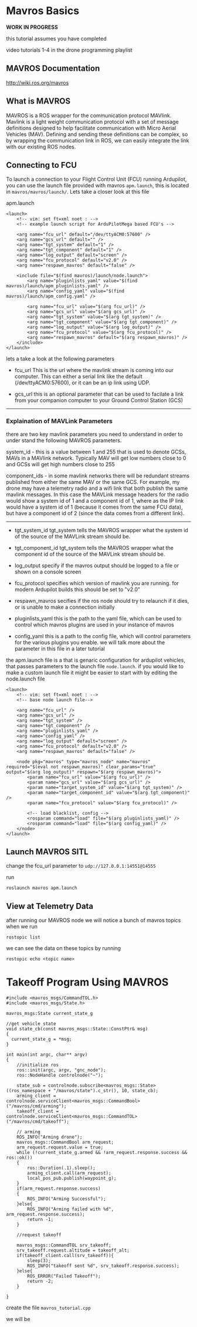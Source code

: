 # Mavros Basics

**WORK IN PROGRESS**

this tutorial assumes you have completed 

video tutorials 1-4 in the drone programming playlist

## MAVROS Documentation
http://wiki.ros.org/mavros


## What is MAVROS

MAVROS is a ROS wrapper for the communication protocol MAVlink. Mavlink is a light weight communication protocol with a set of message definitions designed to help facilitate communication with Micro Aerial Vehicles (MAV). Defining and sending these definitions can be complex, so by wrapping the communication link in ROS, we can easily integrate the link with our existing ROS nodes. 


## Connecting to FCU 

To launch a connection to your Flight Control Unit (FCU) running Ardupilot, you can use the launch file provided with mavros `apm.launch`, this is located in `mavros/mavros/launch/`. Lets take a closer look at this file 


apm.launch
```
<launch>
	<!-- vim: set ft=xml noet : -->
	<!-- example launch script for ArduPilotMega based FCU's -->

	<arg name="fcu_url" default="/dev/ttyACM0:57600" />
	<arg name="gcs_url" default="" />
	<arg name="tgt_system" default="1" />
	<arg name="tgt_component" default="1" />
	<arg name="log_output" default="screen" />
	<arg name="fcu_protocol" default="v2.0" />
	<arg name="respawn_mavros" default="false" />

	<include file="$(find mavros)/launch/node.launch">
		<arg name="pluginlists_yaml" value="$(find mavros)/launch/apm_pluginlists.yaml" />
		<arg name="config_yaml" value="$(find mavros)/launch/apm_config.yaml" />

		<arg name="fcu_url" value="$(arg fcu_url)" />
		<arg name="gcs_url" value="$(arg gcs_url)" />
		<arg name="tgt_system" value="$(arg tgt_system)" />
		<arg name="tgt_component" value="$(arg tgt_component)" />
		<arg name="log_output" value="$(arg log_output)" />
		<arg name="fcu_protocol" value="$(arg fcu_protocol)" />
		<arg name="respawn_mavros" default="$(arg respawn_mavros)" />
	</include>
</launch>
```

lets a take a look at the following parameters

- fcu_url
This is the url where the mavlink stream is coming into our computer. This can either a serial link like the default (/dev/ttyACM0:57600), or it can be an ip link using UDP. 

- gcs_url 
this is an optional parameter that can be used to facilate a link from your companion computer to your Ground Control Station (GCS)

---

### Explaination of MAVLink Parameters

there are two key mavlink parameters you need to understand in order to under stand the following MAVROS parameters.

system_id - this is a value between 1 and 255 that is used to denote GCSs, MAVs in a MAVlink network. Typically MAV will get low numbers close to 0 and GCSs will get high numbers close to 255 

component_ids - in some mavlink networks there will be redundant streams published from either the same MAV or the same GCS. For example, my drone may have a telemetry radio and a wifi link that both publish the same mavlink messages. In this case the MAVLink message headers for the radio would show a system id of 1 and a component id of 1, where as the IP link would have a system id of 1 (because it comes from the same FCU data), but have a component id of 2 (since the data comes from a different link). 

---

- tgt_system_id
tgt_system tells the MAVROS wrapper what the system id of the source of the MAVLink stream should be. 

- tgt_component_id 
tgt_system tells the MAVROS wrapper what the component id of the source of the MAVLink stream should be.

- log_output 
specify if the mavros output should be logged to a file or shown on a console screen

- fcu_protocol
specifies which version of mavlink you are running. for modern Ardupilot builds this should be set to "v2.0" 

- respawn_mavros 
secifies if the ros node should try to relaunch if it dies, or is unable to make a connection initially

- pluginlists_yaml
this is the path to the yaml file, which can be used to control which mavros plugins are used in your instance of mavros

- config_yaml 
this is a path to the config file, which will control parameters for the various plugins you enable. we will talk more about the parameter in this file in a later tutorial



the apm.launch file is a that is genaric configuration for ardupilot vehicles, that passes parameters to the launch file `node.launch`. if you would like to make a custom launch file it might be easier to start with by editing the node.launch file

```
<launch>
	<!-- vim: set ft=xml noet : -->
	<!-- base node launch file-->

	<arg name="fcu_url" />
	<arg name="gcs_url" />
	<arg name="tgt_system" />
	<arg name="tgt_component" />
	<arg name="pluginlists_yaml" />
	<arg name="config_yaml" />
	<arg name="log_output" default="screen" />
	<arg name="fcu_protocol" default="v2.0" />
	<arg name="respawn_mavros" default="false" />

	<node pkg="mavros" type="mavros_node" name="mavros" required="$(eval not respawn_mavros)" clear_params="true" output="$(arg log_output)" respawn="$(arg respawn_mavros)">
		<param name="fcu_url" value="$(arg fcu_url)" />
		<param name="gcs_url" value="$(arg gcs_url)" />
		<param name="target_system_id" value="$(arg tgt_system)" />
		<param name="target_component_id" value="$(arg tgt_component)" />
		<param name="fcu_protocol" value="$(arg fcu_protocol)" />

		<!-- load blacklist, config -->
		<rosparam command="load" file="$(arg pluginlists_yaml)" />
		<rosparam command="load" file="$(arg config_yaml)" />
	</node>
</launch>
```

## Launch MAVROS SITL 

change the fcu_url parameter to `udp://127.0.0.1:14551@14555` 

run
```
roslaunch mavros apm.launch
```

## View at Telemetry Data
after running our MAVROS node we will notice a bunch of mavros topics when we run

```
rostopic list
```

we can see the data on these topics by running 
```
rostopic echo <topic name>
```

# Takeoff Program Using MAVROS 


```
#include <mavros_msgs/CommandTOL.h>
#include <mavros_msgs/State.h>

mavros_msgs:State current_state_g

//get vehicle state
void state_cb(const mavros_msgs::State::ConstPtr& msg)
{
  current_state_g = *msg;
}

int main(int argc, char** argv)
{
	//initialize ros 
	ros::init(argc, argv, "gnc_node");
	ros::NodeHandle controlnode("~");

    state_sub = controlnode.subscribe<mavros_msgs::State>((ros_namespace + "/mavros/state").c_str(), 10, state_cb);
    arming_client = controlnode.serviceClient<mavros_msgs::CommandBool>("/mavros/cmd/arming");
    takeoff_client = controlnode.serviceClient<mavros_msgs::CommandTOL>("/mavros/cmd/takeoff");

	// arming
	ROS_INFO("Arming drone");
	mavros_msgs::CommandBool arm_request;
	arm_request.request.value = true;
	while (!current_state_g.armed && !arm_request.response.success && ros::ok())
	{
		ros::Duration(.1).sleep();
		arming_client.call(arm_request);
		local_pos_pub.publish(waypoint_g);
	}
	if(arm_request.response.success)
	{
		ROS_INFO("Arming Successful");	
	}else{
		ROS_INFO("Arming failed with %d", arm_request.response.success);
		return -1;	
	}

	//request takeoff
	
	mavros_msgs::CommandTOL srv_takeoff;
	srv_takeoff.request.altitude = takeoff_alt;
	if(takeoff_client.call(srv_takeoff)){
		sleep(3);
		ROS_INFO("takeoff sent %d", srv_takeoff.response.success);
	}else{
		ROS_ERROR("Failed Takeoff");
		return -2;
	}

}
```

create the file `mavros_tutorial.cpp`

we will be 

